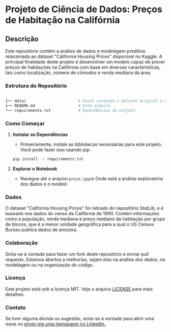 # **Projeto de Ciência de Dados: Preços de Habitação na Califórnia**

## Descrição

Este repositório contém a análise de dados e modelagem preditiva relacionada ao dataset "California Housing Prices" disponível no Kaggle. A principal finalidade deste projeto é desenvolver um modelo capaz de prever preços de habitações na Califórnia com base em diversas características, tais como localização, número de cômodos e renda mediana da área.

### Estrutura do Repositório

``` bash
.
├── data/                       # Pasta contendo o dataset original e dados processados
├── README.md                   # Este arquivo
└── requirements.txt            # Dependências do projeto
```

### Como Começar

1. **Instalar as Dependências**
   - Primeiramente, instale as bibliotecas necessárias para este projeto. Você pode fazer isso usando pip:

    ```bash
    pip install -r requirements.txt
    ```

2. **Explorar o Notebook**
   - Navegue até o arquivo `price.ipynb` Onde está a análise exploratória dos dados e o modelo

### Dados

O dataset "California Housing Prices" foi retirado do repositório StatLib, e é baseado nos dados do censo da Califórnia de 1990. Contém informações como a população, renda mediana e preço mediano da habitação por grupo de blocos, que é a menor unidade geográfica para a qual o US Census Bureau publica dados de amostra.

### Colaboração

Sinta-se à vontade para fazer um fork deste repositório e enviar pull requests. Estamos abertos a melhorias, sejam elas na análise dos dados, na modelagem ou na organização do código.

### Licença

Este projeto está sob a licença MIT. Veja o arquivo [LICENSE](https://docs.github.com/pt/repositories/managing-your-repositorys-settings-and-features/customizing-your-repository/licensing-a-repository) para mais detalhes.

### Contato

Se tiver alguma dúvida ou sugestão, sinta-se à vontade para abrir uma issue ou [envie-me uma mensagem no LinkedIn.](https://www.linkedin.com/in/-joaoinacio/)
